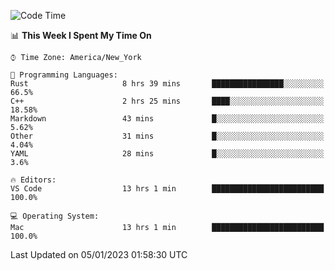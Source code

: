 <!--START_SECTION:waka-->
![Code Time](http://img.shields.io/badge/Code%20Time-26%20hrs%2048%20mins-blue)

📊 **This Week I Spent My Time On** 

```text
⌚︎ Time Zone: America/New_York

💬 Programming Languages: 
Rust                     8 hrs 39 mins       ████████████████░░░░░░░░░   66.5% 
C++                      2 hrs 25 mins       ████░░░░░░░░░░░░░░░░░░░░░   18.58% 
Markdown                 43 mins             █░░░░░░░░░░░░░░░░░░░░░░░░   5.62% 
Other                    31 mins             █░░░░░░░░░░░░░░░░░░░░░░░░   4.04% 
YAML                     28 mins             █░░░░░░░░░░░░░░░░░░░░░░░░   3.6%

🔥 Editors: 
VS Code                  13 hrs 1 min        █████████████████████████   100.0%

💻 Operating System: 
Mac                      13 hrs 1 min        █████████████████████████   100.0%

```


 Last Updated on 05/01/2023 01:58:30 UTC
<!--END_SECTION:waka-->
